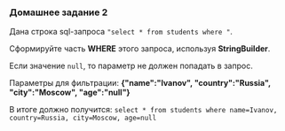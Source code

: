 ### Домашнее задание 2

Дана строка sql-запроса `"select * from students where "`. 

Сформируйте часть **WHERE** этого запроса, используя **StringBuilder**. 

Если значение `null`, то параметр не должен попадать в запрос.

Параметры для фильтрации: **{"name":"Ivanov", "country":"Russia", "city":"Moscow", "age":"null"}**

В итоге должно получится: `select * from students where name=Ivanov, country=Russia, city=Moscow, age=null`
